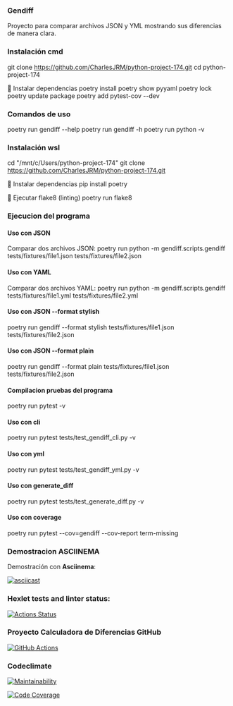 ### Gendiff

Proyecto para comparar archivos JSON y YML mostrando sus diferencias de manera clara.

### Instalación cmd

git clone https://github.com/CharlesJRM/python-project-174.git
cd python-project-174

📌 Instalar dependencias
poetry install
poetry show pyyaml
poetry lock
poetry update package
poetry add pytest-cov --dev

### Comandos de uso
poetry run gendiff --help
poetry run gendiff -h
poetry run python -v

### Instalación wsl

cd "/mnt/c/Users/python-project-174"
git clone https://github.com/CharlesJRM/python-project-174.git

📌 Instalar dependencias
pip install poetry

📌 Ejecutar flake8 (linting)
poetry run flake8

### Ejecucion del programa

#### Uso con JSON
Comparar dos archivos JSON:
poetry run python -m gendiff.scripts.gendiff tests/fixtures/file1.json tests/fixtures/file2.json

#### Uso con YAML
Comparar dos archivos YAML:
poetry run python -m gendiff.scripts.gendiff tests/fixtures/file1.yml tests/fixtures/file2.yml

#### Uso con JSON --format stylish 
poetry run gendiff --format stylish tests/fixtures/file1.json tests/fixtures/file2.json

#### Uso con JSON --format plain
poetry run gendiff --format plain tests/fixtures/file1.json tests/fixtures/file2.json

#### Compilacion pruebas del programa
poetry run pytest -v

#### Uso con cli
poetry run pytest tests/test_gendiff_cli.py -v

#### Uso con yml
poetry run pytest tests/test_gendiff_yml.py -v

#### Uso con generate_diff
poetry run pytest tests/test_generate_diff.py -v

#### Uso con coverage
poetry run pytest --cov=gendiff --cov-report term-missing

### Demostracion ASCIINEMA
Demostración con **Asciinema**:

[![asciicast](https://asciinema.org/a/P35feJ6GIY2BQX8FB7EVQ9bzt.svg)](https://asciinema.org/a/P35feJ6GIY2BQX8FB7EVQ9bzt)


### Hexlet tests and linter status:
[![Actions Status](https://github.com/CharlesJRM/python-project-174/actions/workflows/hexlet-check.yml/badge.svg)](https://github.com/CharlesJRM/python-project-174/actions)

### Proyecto Calculadora de Diferencias GitHub
[![GitHub Actions](https://img.shields.io/github/actions/workflow/status/CharlesJRM/python-project-174/python-app.yml?branch=main&logo=github&label=CI)](https://github.com/CharlesJRM/python-project-174/actions/workflows/python-app.yml)

### Codeclimate
[![Maintainability](https://qlty.sh/gh/CharlesJRM/projects/python-project-174/maintainability.svg)](https://qlty.sh/gh/CharlesJRM/projects/python-project-174)

[![Code Coverage](https://qlty.sh/gh/CharlesJRM/projects/python-project-174/coverage.svg)](https://qlty.sh/gh/CharlesJRM/projects/python-project-174)